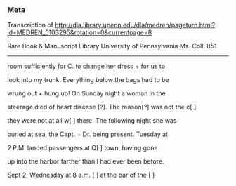 ### Meta
Transcription of http://dla.library.upenn.edu/dla/medren/pageturn.html?id=MEDREN_5103295&rotation=0&currentpage=8

Rare Book & Manuscript Library University of Pennsylvania Ms. Coll. 851

--------

room sufficiently for C. to change her dress + for us to

look into my trunk. Everything below the bags had to be

wrung out + hung up! On Sunday night a woman in the

steerage died of heart disease [?]. The reason[?] was not the c[ ]

they were not at all w[ ] there. The following night she was

buried at sea, the Capt. + Dr. being present. Tuesday at

2 P.M. landed passengers at Q[ ] town, having gone

up into the harbor farther than I had ever been before.

Sept 2. Wednesday at 8 a.m. [ ] at the bar of the [ ]
